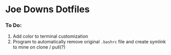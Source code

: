 # Joe Downs Dotfiles


### To Do:
1. Add color to terminal customization
1. Program to automatically remove original ```.bashrc``` file and create symlink to mine on clone / pull(?)
